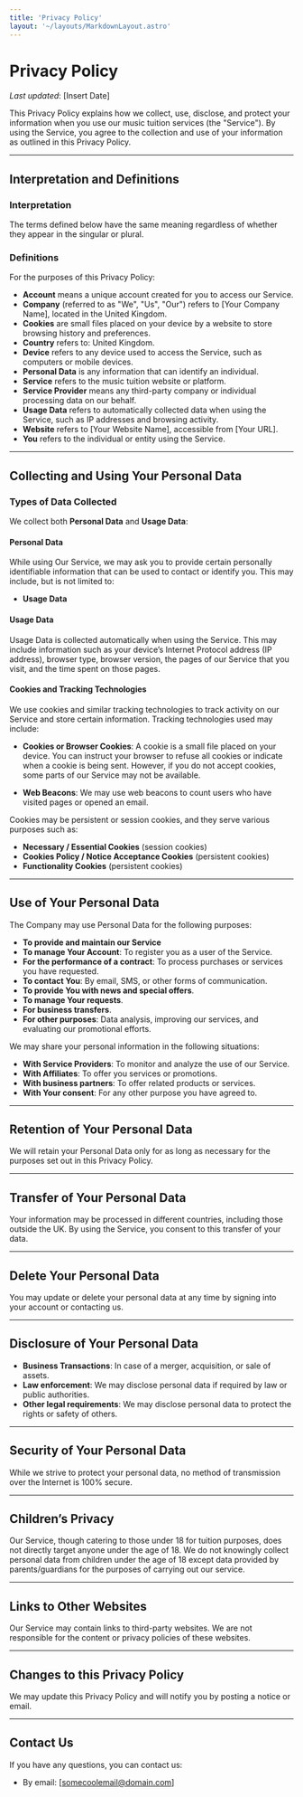 ```yaml
---
title: 'Privacy Policy'
layout: '~/layouts/MarkdownLayout.astro'
---
```


# Privacy Policy

_Last updated_: [Insert Date]

This Privacy Policy explains how we collect, use, disclose, and protect your information when you use our music tuition services (the "Service"). By using the Service, you agree to the collection and use of your information as outlined in this Privacy Policy.

---

## Interpretation and Definitions

### Interpretation

The terms defined below have the same meaning regardless of whether they appear in the singular or plural.

### Definitions

For the purposes of this Privacy Policy:

- **Account** means a unique account created for you to access our Service.
- **Company** (referred to as "We", "Us", "Our") refers to [Your Company Name], located in the United Kingdom.
- **Cookies** are small files placed on your device by a website to store browsing history and preferences.
- **Country** refers to: United Kingdom.
- **Device** refers to any device used to access the Service, such as computers or mobile devices.
- **Personal Data** is any information that can identify an individual.
- **Service** refers to the music tuition website or platform.
- **Service Provider** means any third-party company or individual processing data on our behalf.
- **Usage Data** refers to automatically collected data when using the Service, such as IP addresses and browsing activity.
- **Website** refers to [Your Website Name], accessible from [Your URL].
- **You** refers to the individual or entity using the Service.

---

## Collecting and Using Your Personal Data

### Types of Data Collected

We collect both **Personal Data** and **Usage Data**:

#### Personal Data

While using Our Service, we may ask you to provide certain personally identifiable information that can be used to contact or identify you. This may include, but is not limited to:

- **Usage Data**

#### Usage Data

Usage Data is collected automatically when using the Service. This may include information such as your device’s Internet Protocol address (IP address), browser type, browser version, the pages of our Service that you visit, and the time spent on those pages.

#### Cookies and Tracking Technologies

We use cookies and similar tracking technologies to track activity on our Service and store certain information. Tracking technologies used may include:

- **Cookies or Browser Cookies**: A cookie is a small file placed on your device. You can instruct your browser to refuse all cookies or indicate when a cookie is being sent. However, if you do not accept cookies, some parts of our Service may not be available.

- **Web Beacons**: We may use web beacons to count users who have visited pages or opened an email.

Cookies may be persistent or session cookies, and they serve various purposes such as:

- **Necessary / Essential Cookies** (session cookies)
- **Cookies Policy / Notice Acceptance Cookies** (persistent cookies)
- **Functionality Cookies** (persistent cookies)

---

## Use of Your Personal Data

The Company may use Personal Data for the following purposes:

- **To provide and maintain our Service**
- **To manage Your Account**: To register you as a user of the Service.
- **For the performance of a contract**: To process purchases or services you have requested.
- **To contact You**: By email, SMS, or other forms of communication.
- **To provide You with news and special offers**.
- **To manage Your requests**.
- **For business transfers**.
- **For other purposes**: Data analysis, improving our services, and evaluating our promotional efforts.

We may share your personal information in the following situations:

- **With Service Providers**: To monitor and analyze the use of our Service.
- **With Affiliates**: To offer you services or promotions.
- **With business partners**: To offer related products or services.
- **With Your consent**: For any other purpose you have agreed to.

---

## Retention of Your Personal Data

We will retain your Personal Data only for as long as necessary for the purposes set out in this Privacy Policy.

---

## Transfer of Your Personal Data

Your information may be processed in different countries, including those outside the UK. By using the Service, you consent to this transfer of your data.

---

## Delete Your Personal Data

You may update or delete your personal data at any time by signing into your account or contacting us.

---

## Disclosure of Your Personal Data

- **Business Transactions**: In case of a merger, acquisition, or sale of assets.
- **Law enforcement**: We may disclose personal data if required by law or public authorities.
- **Other legal requirements**: We may disclose personal data to protect the rights or safety of others.

---

## Security of Your Personal Data

While we strive to protect your personal data, no method of transmission over the Internet is 100% secure.

---

## Children’s Privacy

Our Service, though catering to those under 18 for tuition purposes, does not directly target anyone under the age of 18. We do not knowingly collect personal data from children under the age of 18 except data provided by parents/guardians for the purposes of carrying out our service.

---

## Links to Other Websites

Our Service may contain links to third-party websites. We are not responsible for the content or privacy policies of these websites.

---

## Changes to this Privacy Policy

We may update this Privacy Policy and will notify you by posting a notice or email.

---

## Contact Us

If you have any questions, you can contact us:

- By email: [somecoolemail@domain.com]
